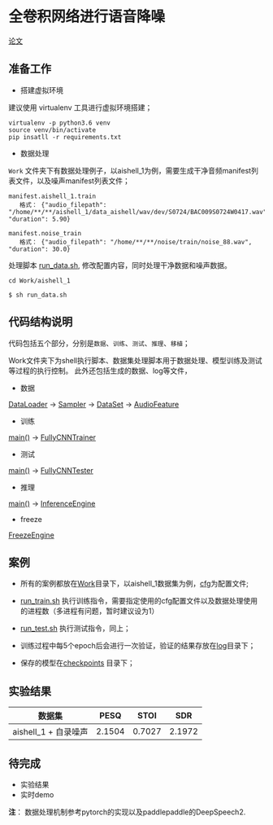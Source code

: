 # 全卷积网络进行语音降噪

[论文](https://arxiv.org/pdf/1609.07132.pdf)

## 准备工作

- 搭建虚拟环境

建议使用 virtualenv 工具进行虚拟环境搭建；

```shell script
virtualenv -p python3.6 venv
source venv/bin/activate
pip insatll -r requirements.txt
```

- 数据处理

`Work` 文件夹下有数据处理例子，以aishell_1为例，需要生成干净音频manifest列表文件，以及噪声manifest列表文件；

```
manifest.aishell_1.train
   格式： {"audio_filepath": "/home/**/**/aishell_1/data_aishell/wav/dev/S0724/BAC009S0724W0417.wav", "duration": 5.90}

manifest.noise_train
   格式： {"audio_filepath": "/home/**/**/noise/train/noise_88.wav", "duration": 30.0}
```

处理脚本 [run_data.sh](Work/aishell_1/run_data.sh), 修改配置内容，同时处理干净数据和噪声数据。

```shell script
cd Work/aishell_1

$ sh run_data.sh
```

## 代码结构说明

代码包括五个部分，分别是`数据`、`训练`、`测试`、`推理`、`移植`；

Work文件夹下为shell执行脚本、数据集处理脚本用于数据处理、模型训练及测试等过程的执行控制。
此外还包括生成的数据、log等文件，

- 数据

[DataLoader](data_utils/data_loader.py) -> [Sampler](data_utils/data_loader.py) 
-> [DataSet](data_utils/data_loader.py) -> [AudioFeature](data_utils/audio_feature.py)

- 训练

[main()](train.py) -> [FullyCNNTrainer](model_utils/trainer.py)


- 测试

[main()](test.py) -> [FullyCNNTester](model_utils/tester.py)

- 推理

[main()](infer.py) -> [InferenceEngine](infer.py)

- freeze

[FreezeEngine](freeze.py)


## 案例

- 所有的案例都放在[Work](Work/)目录下，以aishell_1数据集为例，[cfg](Work/aishell_1/cfg)为配置文件;

- [run_train.sh](Work/aishell_1/run_train.sh) 执行训练指令，需要指定使用的cfg配置文件以及数据处理使用的进程数（多进程有问题，暂时建议设为1）

- [run_test.sh](Work/aishell_1/run_test.sh) 执行测试指令，同上；

- 训练过程中每5个epoch后会进行一次验证，验证的结果存放在[log](checkpoints/aishell_1/log)目录下；

- 保存的模型在[checkpoints](checkpoints/) 目录下；

## 实验结果

|数据集|PESQ|STOI|SDR|
|---|---|---|---|
|aishell_1 + 自录噪声|2.1504|0.7027|2.1972|


## 待完成

- 实验结果
- 实时demo


**注**： 数据处理机制参考pytorch的实现以及paddlepaddle的DeepSpeech2.

